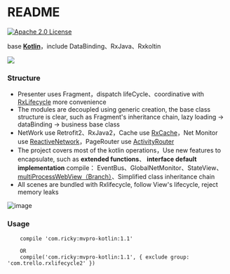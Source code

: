 # README

[![Apache 2.0 License](https://img.shields.io/badge/license-Apache%202.0-blue.svg?style=flat)](http://www.apache.org/licenses/LICENSE-2.0.html)

base [**Kotlin**](https://kotlinlang.org)，include DataBinding、RxJava、Rxkoltin

![](http://i.imgur.com/TeDm72X.png)

### Structure



- Presenter uses Fragment，dispatch lifeCycle、coordinative with [RxLifecycle](https://github.com/trello/RxLifecycle "RxLifecycle") more convenience
- The modules are decoupled using generic creation, the base class structure is clear, such as Fragment's inheritance chain, lazy loading -> dataBinding -> business base class
- NetWork use Retrofit2、RxJava2，Cache use [RxCache](https://github.com/VictorAlbertos/RxCache "RxCache")，Net Monitor use [ReactiveNetwork](https://github.com/pwittchen/ReactiveNetwork "ReactiveNetwork")，PageRouter use [ActivityRouter](https://github.com/mzule/ActivityRouter "ActivityRouter")
- The project covers most of the kotlin operations，Use new features to encapsulate, such as **extended functions**、 **interface default implementation** compile：
 EventBus、GlobalNetMonitor、StateView、[multiProcessWebView（Branch）](https://github.com/vihuela/Kotlin-mvpro/tree/webViewMulProcess "独立进程WebView分支")、Simplified class inheritance chain
- All scenes are bundled with Rxlifecycle, follow View's lifecycle, reject memory leaks


![image](https://github.com/vihuela/Kotlin-mvpro/blob/master/gifdemo.gif ) 

### Usage

		compile 'com.ricky:mvpro-kotlin:1.1' 

		OR
		compile('com.ricky:mvpro-kotlin:1.1', { exclude group: 'com.trello.rxlifecycle2' })


